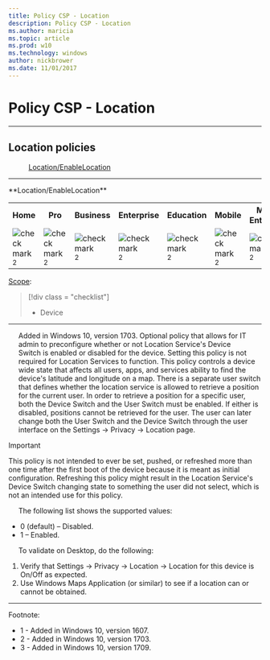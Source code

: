 ```yaml
---
title: Policy CSP - Location
description: Policy CSP - Location
ms.author: maricia
ms.topic: article
ms.prod: w10
ms.technology: windows
author: nickbrower
ms.date: 11/01/2017
---
```


# Policy CSP - Location



<hr/>

<!--StartPolicies-->
## Location policies  

<dl>
  <dd>
    <a href="#location-enablelocation">Location/EnableLocation</a>
  </dd>
</dl>

<hr/>
<!--StartPolicy-->
<a href="" id="location-enablelocation"></a>**Location/EnableLocation**  

<!--StartSKU-->
<table>
<tr>
	<th>Home</th>
	<th>Pro</th>
	<th>Business</th>
	<th>Enterprise</th>
	<th>Education</th>
	<th>Mobile</th>
	<th>Mobile Enterprise</th>
</tr>
<tr>
	<td><img src="images/checkmark.png" alt="check mark" /><sup>2</sup></td>
	<td><img src="images/checkmark.png" alt="check mark" /><sup>2</sup></td>
	<td><img src="images/checkmark.png" alt="check mark" /><sup>2</sup></td>
	<td><img src="images/checkmark.png" alt="check mark" /><sup>2</sup></td>
	<td><img src="images/checkmark.png" alt="check mark" /><sup>2</sup></td>
	<td><img src="images/checkmark.png" alt="check mark" /><sup>2</sup></td>
	<td><img src="images/checkmark.png" alt="check mark" /><sup>2</sup></td>
</tr>
</table>

<!--EndSKU-->
<!--StartScope-->
[Scope](./policy-configuration-service-provider.md#policy-scope):

> [!div class = "checklist"]
> * Device

<hr/>

<!--EndScope-->
<!--StartDescription-->
<p style="margin-left: 20px">Added in Windows 10, version 1703. Optional policy that allows for IT admin to preconfigure whether or not Location Service's Device Switch is enabled or disabled for the device. Setting this policy is not required for Location Services to function. This policy controls a device wide state that affects all users, apps, and services ability to find the device's latitude and longitude on a map. There is a separate user switch that defines whether the location service is allowed to retrieve a position for the current user. In order to retrieve a position for a specific user, both the Device Switch and the User Switch must be enabled. If either is disabled, positions cannot be retrieved for the user. The user can later change both the User Switch and the Device Switch through the user interface on the Settings -> Privacy -> Location page.

> [!IMPORTANT]
> This policy is not intended to ever be set, pushed, or refreshed more than one time after the first boot of the device because it is meant as initial configuration. Refreshing this policy might result in the Location Service's Device Switch changing state to something the user did not select, which is not an intended use for this policy.

<p style="margin-left: 20px">The following list shows the supported values:

-   0 (default) – Disabled.
-   1 – Enabled.

<p style="margin-left: 20px">To validate on Desktop, do the following:

1.   Verify that Settings -> Privacy -> Location -> Location for this device is On/Off as expected.
2.   Use Windows Maps Application (or similar) to see if a location can or cannot be obtained.

<!--EndDescription-->
<!--EndPolicy-->
<hr/>

Footnote:

-   1 - Added in Windows 10, version 1607.
-   2 - Added in Windows 10, version 1703.
-   3 - Added in Windows 10, version 1709.

<!--EndPolicies-->

